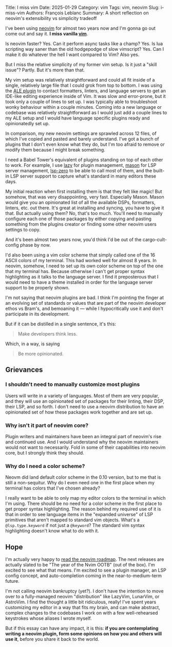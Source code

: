 Title: I miss vim
Date: 2025-01-29
Category: vim
Tags: vim, neovim
Slug: i-miss-vim
Authors: François Leblanc
Summary: A short reflection on neovim's extensibility vs simplicity tradeoff

I've been using [neovim](https://neovim.io/) for almost two years now and I'm
gonna go out come out and say it. **I miss vanilla
[vim](https://www.vim.org/)**.

Is neovim faster? Yes. Can it perform async tasks like a champ? Yes. Is lua
scripting way saner than the old hodgepodge of slow vimscript? Yes. Can I make
it do whatever the hell I want compared to Vim? Also yes.

But I miss the relative simplicity of my former vim setup. Is it just a "skill
issue"? Partly. But it's more than that.

My vim setup was relatively straightforward and could all fit inside of a
single, relatively large file that I could grok from top to bottom. I was using
the [ALE plugin](https://github.com/dense-analysis/ale) to contact formatters,
linters, and language servers to get an IDE-like editing experience inside of
Vim. It was slow and error-prone, but it took only a couple of lines to set up.
I was typically able to troubleshoot wonky behaviour within a couple minutes.
Coming into a new language or codebase was relatively straightforward as I
would just add a couple lines to my ALE setup and I would have language
specific plugins ready and opinionatedly set up.

In comparison, my new neovim settings are sprawled across 12 files, of which
I've copied and pasted and barely understand. I've got a bunch of plugins that
I don't even know what they do, but I'm too afraid to remove or modify them
because I might break something.

I need a Babel Tower's equivalent of plugins standing on top of each other to
work. For example, I use [lazy](https://github.com/folke/lazy.nvim) for plugin
management, [mason](https://github.com/williamboman/mason.nvim) for LSP server
management, [lsp-zero](https://github.com/VonHeikemen/lsp-zero.nvim) to be able
to call most of them, and the built-in LSP server support to capture what's
standard in many editors these days.

My initial reaction when first installing them is that they felt like magic!
But somehow, that was very disappointing, very fast. Especially Mason. Mason
would give you an opinionated list of all the available DSPs, formatters,
linters, etc. out there. It's great at installing and syncing, you have to give
it that. But actually using them? No, that's too much. You'll need to manually
configure each one of those packages by either copying and pasting something
from the plugins creator or finding some other neovim users settings to copy.

And it's been almost two years now, you'd think I'd be out of the
cargo-cult-config phase by now.

I'd also been using a vim color scheme that simply called one of the 16 ASCII
colors of my terminal. This had worked well for almost 8 years. In neovim,
somehow, I need to set up its own color scheme on top of the one that my
terminal has. Because otherwise I can't get proper syntax highlighting as it
talks to the language server. I find it preposterous that I would need to have
a theme installed in order for the language server support to be properly
shown.

I'm not saying that neovim plugins are bad. I think I'm pointing the finger at
an evolving set of standards or values that are part of the neovim developer
ethos vs Bram's, and bemoaning it &mdash; while I hypocritically use it and
don't participate in its development.

But if it can be distilled in a single sentence, it's this:

> Make developers think less.

Which, in a way, is saying

> Be more opinionated.

## Grievances
### I shouldn't need to manually customize most plugins
Users will write in a variety of languages. Most of them are very popular, and
they will use an opinionated set of packages for their linting, their DSP,
their LSP, and so forth. I don't need to use a neovim distribution to have an
opinionated set of how these packages work together and are set up.

### Why isn't it part of neovim core?
Plugin writers and maintainers have been an integral part of neovim's rise and
continued use. And I would understand why the neovim maintainers would not want
to necessarily. Fold in some of their capabilities into neovim core, but I
strongly think they should.

### Why do I need a color scheme?
Neovm did land default color scheme in the 0.10 version, but to me that is
still a non-sequitur. Why do I even need one in the first place when my
terminal has colors that I've chosen already?

I really want to be able to only map my editor colors to the terminal in which
I'm using. There should be no need for a color scheme in the first place to get
proper syntax highlighting. The reason behind my required use of it is that in
order to see language items in the "expanded universe" of LSP primitives that
aren't mapped to standard vim objects. What's a `@lsp.type.keyword` if not just
a `@keyword`? The standard vim syntax highlighting doesn't know what to do with
it.

## Hope
I'm actually very happy to [read the neovim
roadmap](https://neovim.io/roadmap/). The next releases are actually slated to
be "The year of the Nvim OOTB" (out of the box). I'm excited to see what that
means. I'm excited to see a plugin manager, an LSP config concept, and
auto-completion coming in the near-to-medium-term future.

I'm not calling neovim bankruptcy (yet?). I don't have the intention to move
over to a fully-managed neovim "distribution" like LazyVim, LunarVim, or
AstroVim. I find the thought a little bit ridiculous, really! I've spent years
customizing my editor in a way that fits my brain, and can make abstract,
complex changes to the codebases I work on with a few well-rehearsed keystrokes
whose aliases I wrote myself.

But if this essay can have any impact, it is this: **if you are contemplating
writing a neovim plugin, form some opinions on how you and others will use
it**, before you share it back to the world.
